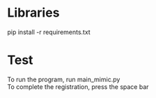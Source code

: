 # Libraries
pip install -r requirements.txt
 
# Test
To run the program, run main_mimic.py  
To complete the registration, press the space bar